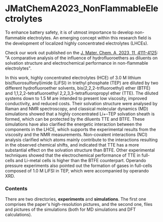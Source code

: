 # JMatChemA2023_NonFlammableElectrolytes
To enhance battery safety, it is of utmost importance to develop non-ﬂammable electrolytes. An emerging concept within this research ﬁeld is the development of localized highly concentrated electrolytes (LHCEs).

Check our work out published on the <a href="https://doi.org/10.1039/D2TA08404J" target="_blank">J. Mater. Chem. A, 2023, 11, 4111-4125</a>: "A comparative analysis of the influence of hydrofluoroethers as diluents on solvation structure and electrochemical performance in non-flammable electrolytes".

In this work, highly concentrated electrolytes (HCE) of 3.0 M lithium bis(fluorosulfonyl)imide (LiFSI) in triethyl phosphate (TEP) are diluted by two different hydrofluoroether solvents, bis(2,2,2-trifluoroethyl) ether (BTFE) and 1,1,2,2-tetrafluoroethyl 2,2,3,3-tetrafluoropropyl ether (TTE). The diluted systems down to 1.5 M are intended to present low viscosity, improved conductivity, and reduced costs. Their solvation structure were analysed by Raman and NMR spectroscopy, and classical molecular dynamics (MD) simulations showed that a highly concentrated Li+–TEP solvation sheath is formed, which can be protected by the diluents TTE and BTFE. These simulations have also clarified the energetic interaction between the components in the LHCE, which supports the experimental results from the viscosity and the NMR measurements. Non-covalent interactions (NCI) analysis clarified which atoms mainly contribute to the interactions resulting in the observed chemical shifts, and indicated that TTE has a more substantial effect on the solvation structure than BTFE. Other experimental techniques showed that the electrochemical performance of TTE in full-cells and Li-metal cells is higher than the BTFE counterpart. Operando pressure experiments also pointed out the formation of gases in full-cells composed of 1.0 M LiFSI in TEP, which were accompanied by operando XRD.





### Contents

There are two directories, **experiments** and **simulations**. The first one comprises the paper's high-resolution pictures, and the second one, files and pictures of the simulations (both for MD simulations and DFT calculations).
